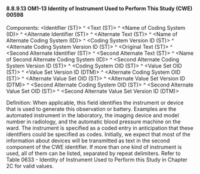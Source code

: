 #### 8.8.9.13 OM1-13 Identity of Instrument Used to Perform This Study (CWE) 00598

Components: &lt;Identifier (ST)> ^ &lt;Text (ST)> ^ &lt;Name of Coding System (ID)> ^ &lt;Alternate Identifier (ST)> ^ &lt;Alternate Text (ST)> ^ &lt;Name of Alternate Coding System (ID)> ^ &lt;Coding System Version ID (ST)> ^ &lt;Alternate Coding System Version ID (ST)> ^ &lt;Original Text (ST)> ^ &lt;Second Alternate Identifier (ST)> ^ &lt;Second Alternate Text (ST)> ^ &lt;Name of Second Alternate Coding System (ID)> ^ &lt;Second Alternate Coding System Version ID (ST)> ^ &lt;Coding System OID (ST)> ^ &lt;Value Set OID (ST)> ^ &lt;Value Set Version ID (DTM)> ^ &lt;Alternate Coding System OID (ST)> ^ &lt;Alternate Value Set OID (ST)> ^ &lt;Alternate Value Set Version ID (DTM)> ^ &lt;Second Alternate Coding System OID (ST)> ^ &lt;Second Alternate Value Set OID (ST)> ^ &lt;Second Alternate Value Set Version ID (DTM)>

Definition: When applicable, this field identifies the instrument or device that is used to generate this observation or battery. Examples are the automated instrument in the laboratory, the imaging device and model number in radiology, and the automatic blood pressure machine on the ward. The instrument is specified as a coded entry in anticipation that these identifiers could be specified as codes. Initially, we expect that most of the information about devices will be transmitted as text in the second component of the CWE identifier. If more than one kind of instrument is used, all of them can be listed, separated by repeat delimiters. Refer to Table 0633 - Identity of Instrument Used to Perform this Study in Chapter 2C for valid values.
